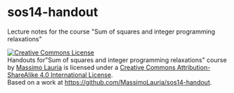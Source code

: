 sos14-handout
=============

Lecture notes for the course "Sum of squares and integer programming relaxations"

<a rel="license" href="http://creativecommons.org/licenses/by-sa/4.0/"><img alt="Creative Commons License" style="border-width:0" src="http://i.creativecommons.org/l/by-sa/4.0/88x31.png" /></a><br /><span xmlns:dct="http://purl.org/dc/terms/" href="http://purl.org/dc/dcmitype/Text" property="dct:title" rel="dct:type">Handouts for"Sum of squares and integer programming relaxations" course</span> by <a xmlns:cc="http://creativecommons.org/ns#" href="http://www.csc.kth.se/~lauria/sos14/" property="cc:attributionName" rel="cc:attributionURL">Massimo Lauria</a> is licensed under a <a rel="license" href="http://creativecommons.org/licenses/by-sa/4.0/">Creative Commons Attribution-ShareAlike 4.0 International License</a>.<br />Based on a work at <a xmlns:dct="http://purl.org/dc/terms/" href="https://github.com/MassimoLauria/sos14-handout" rel="dct:source">https://github.com/MassimoLauria/sos14-handout</a>.
